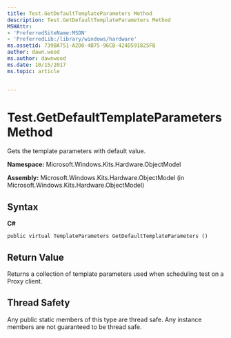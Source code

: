 ```yaml
---
title: Test.GetDefaultTemplateParameters Method
description: Test.GetDefaultTemplateParameters Method
MSHAttr:
- 'PreferredSiteName:MSDN'
- 'PreferredLib:/library/windows/hardware'
ms.assetid: 739BA751-A2D0-4B75-96CB-424D591825FB
author: dawn.wood
ms.author: dawnwood
ms.date: 10/15/2017
ms.topic: article


---
```


# Test.GetDefaultTemplateParameters Method


Gets the template parameters with default value.

**Namespace:** Microsoft.Windows.Kits.Hardware.ObjectModel

**Assembly:** Microsoft.Windows.Kits.Hardware.ObjectModel (in Microsoft.Windows.Kits.Hardware.ObjectModel)

## <span id="Syntax"></span><span id="syntax"></span><span id="SYNTAX"></span>Syntax


**C#**

`public virtual TemplateParameters GetDefaultTemplateParameters ()`

## <span id="Return_Value"></span><span id="return_value"></span><span id="RETURN_VALUE"></span>Return Value


Returns a collection of template parameters used when scheduling test on a Proxy client.

## <span id="Thread_Safety"></span><span id="thread_safety"></span><span id="THREAD_SAFETY"></span>Thread Safety


Any public static members of this type are thread safe. Any instance members are not guaranteed to be thread safe.

 

 






